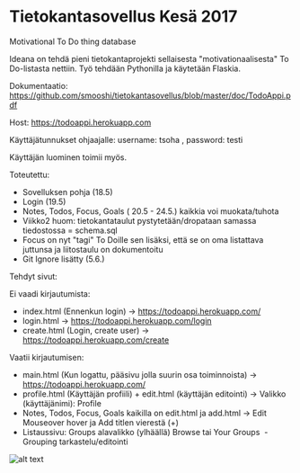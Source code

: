 # Tietokantasovellus Kesä 2017
Motivational To Do thing database

Ideana on tehdä pieni tietokantaprojekti sellaisesta "motivationaalisesta" To Do-listasta nettiin. Työ tehdään Pythonilla ja käytetään Flaskia.

Dokumentaatio: https://github.com/smooshi/tietokantasovellus/blob/master/doc/TodoAppi.pdf

Host: https://todoappi.herokuapp.com

Käyttäjätunnukset ohjaajalle: username: tsoha , password: testi

Käyttäjän luominen toimii myös.

Toteutettu:
  - Sovelluksen pohja (18.5)
  - Login (19.5)
  - Notes, Todos, Focus, Goals ( 20.5 - 24.5.) kaikkia voi muokata/tuhota
  - Viikko2 huom: tietokantataulut pystytetään/dropataan samassa tiedostossa = schema.sql
  - Focus on nyt "tagi" To Doille sen lisäksi, että se on oma listattava juttunsa ja liitostaulu on dokumentoitu
  - Git Ignore lisätty (5.6.)

Tehdyt sivut:

Ei vaadi kirjautumista:
  - index.html (Ennenkun login) -> https://todoappi.herokuapp.com/
  - login.html -> https://todoappi.herokuapp.com/login
  - create.html (Login, create user) -> https://todoappi.herokuapp.com/create
  
Vaatii kirjautumisen:
  - main.html (Kun logattu, pääsivu jolla suurin osa toiminnoista) -> https://todoappi.herokuapp.com/
  - profile.html (Käyttäjän profiili) + edit.html (käyttäjän editointi) -> Valikko (käyttäjänimi): Profile
  - Notes, Todos, Focus, Goals kaikilla on edit.html ja add.html -> Edit Mouseover hover ja Add titlen vierestä (+) 
  - Listaussivu: Groups alavalikko (ylhäällä) Browse tai Your Groups
  - Grouping tarkastelu/editointi


![alt text](https://img.devrant.io/devrant/rant/r_587474_71JRh.jpg)
